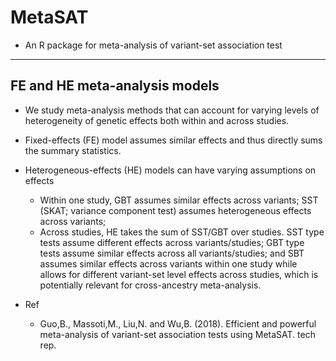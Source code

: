 # MetaSAT
 - An R package for meta-analysis of variant-set association test

-----
## FE and HE meta-analysis models
 - We study meta-analysis methods that can account for varying levels of
     heterogeneity of genetic effects both within and across studies.
 - Fixed-effects (FE) model assumes similar effects and thus directly
     sums the summary statistics.
 - Heterogeneous-effects (HE) models can have varying assumptions on effects  
   - Within one study, GBT assumes similar effects across variants; SST 
     (SKAT; variance component test) assumes heterogeneous effects across variants;
   - Across studies, HE takes the sum of SST/GBT over studies. SST type tests
     assume different effects across variants/studies; GBT type tests
     assume similar effects across all variants/studies; and SBT assumes
     similar effects across variants within one study while allows for
     different variant-set level effects across studies, which is
     potentially relevant for cross-ancestry meta-analysis.

 - Ref
   - Guo,B., Massoti,M., Liu,N. and Wu,B. (2018). Efficient and powerful meta-analysis of variant-set association tests using MetaSAT. tech rep. 